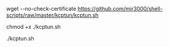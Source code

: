 wget --no-check-certificate https://github.com/mir3000/shell-scripts/raw/master/kcptun/kcptun.sh

chmod +x ./kcptun.sh

./kcptun.sh
